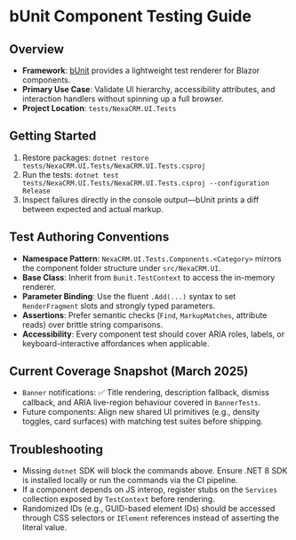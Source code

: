 # bUnit Component Testing Guide

## Overview
- **Framework**: [bUnit](https://bunit.dev) provides a lightweight test renderer for Blazor components.
- **Primary Use Case**: Validate UI hierarchy, accessibility attributes, and interaction handlers without spinning up a full browser.
- **Project Location**: `tests/NexaCRM.UI.Tests`

## Getting Started
1. Restore packages: `dotnet restore tests/NexaCRM.UI.Tests/NexaCRM.UI.Tests.csproj`
2. Run the tests: `dotnet test tests/NexaCRM.UI.Tests/NexaCRM.UI.Tests.csproj --configuration Release`
3. Inspect failures directly in the console output—bUnit prints a diff between expected and actual markup.

## Test Authoring Conventions
- **Namespace Pattern**: `NexaCRM.UI.Tests.Components.<Category>` mirrors the component folder structure under `src/NexaCRM.UI`.
- **Base Class**: Inherit from `Bunit.TestContext` to access the in-memory renderer.
- **Parameter Binding**: Use the fluent `.Add(...)` syntax to set `RenderFragment` slots and strongly typed parameters.
- **Assertions**: Prefer semantic checks (`Find`, `MarkupMatches`, attribute reads) over brittle string comparisons.
- **Accessibility**: Every component test should cover ARIA roles, labels, or keyboard-interactive affordances when applicable.

## Current Coverage Snapshot (March 2025)
- `Banner` notifications: ✅ Title rendering, description fallback, dismiss callback, and ARIA live-region behaviour covered in `BannerTests`.
- Future components: Align new shared UI primitives (e.g., density toggles, card surfaces) with matching test suites before shipping.

## Troubleshooting
- Missing `dotnet` SDK will block the commands above. Ensure .NET 8 SDK is installed locally or run the commands via the CI pipeline.
- If a component depends on JS interop, register stubs on the `Services` collection exposed by `TestContext` before rendering.
- Randomized IDs (e.g., GUID-based element IDs) should be accessed through CSS selectors or `IElement` references instead of asserting the literal value.
